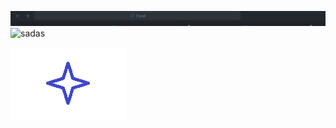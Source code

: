 ![docs_imgs_imgmyW3tCZWVB.png](/docs/imgs/docs_imgs_imgmyW3tCZWVBJSiKvyKc1T.png) 
![sadas](../img.png)


![Безымянный.png](/docs/imgs/%D0%91%D0%B5%D0%B7%D1%8B%D0%BC%D1%8F%D0%BD%D0%BD%D1%8B%D0%B9Q3NwGdBk2K.png) 
